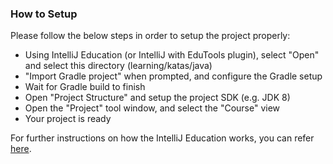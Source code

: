 <!--
    Licensed to the Apache Software Foundation (ASF) under one
    or more contributor license agreements.  See the NOTICE file
    distributed with this work for additional information
    regarding copyright ownership.  The ASF licenses this file
    to you under the Apache License, Version 2.0 (the
    "License"); you may not use this file except in compliance
    with the License.  You may obtain a copy of the License at

      http://www.apache.org/licenses/LICENSE-2.0

    Unless required by applicable law or agreed to in writing,
    software distributed under the License is distributed on an
    "AS IS" BASIS, WITHOUT WARRANTIES OR CONDITIONS OF ANY
    KIND, either express or implied.  See the License for the
    specific language governing permissions and limitations
    under the License.
-->

### How to Setup
Please follow the below steps in order to setup the project properly:
* Using IntelliJ Education (or IntelliJ with EduTools plugin), select "Open" and select this 
directory (learning/katas/java)
* "Import Gradle project" when prompted, and configure the Gradle setup
* Wait for Gradle build to finish
* Open "Project Structure" and setup the project SDK (e.g. JDK 8)
* Open the "Project" tool window, and select the "Course" view
* Your project is ready

For further instructions on how the IntelliJ Education works, you can refer 
[here](https://www.jetbrains.com/help/education/educator-start-guide.html?section=Java).
